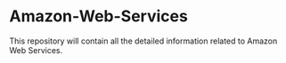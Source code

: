# Amazon-Web-Services
This repository will contain all the detailed information related to Amazon Web Services.

